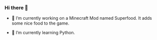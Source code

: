 ### Hi there 👋

- 🔭 I’m currently working on a Minecraft Mod named Superfood. It adds some nice food to the game.

- 🌱 I’m currently learning Python.
<!--
**Manololol-code/Manololol-code** is a ✨ _special_ ✨ repository because its `README.md` (this file) appears on your GitHub profile.

Here are some ideas to get you started:

- 🔭 I’m currently working on ...
- 🌱 I’m currently learning ...
- 👯 I’m looking to collaborate on ...
- 🤔 I’m looking for help with ...
- 💬 Ask me about ...
- 📫 How to reach me: ...
- 😄 Pronouns: ...
- ⚡ Fun fact: ...
-->
